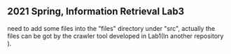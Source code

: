 ## 2021 Spring, Information Retrieval Lab3
need to add some files into the "files" directory under "src", actually the files can be got by the crawler tool developed in Lab1(In another repository ).

